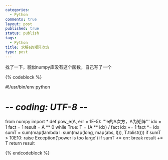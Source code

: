 ```yaml
--- 
categories: 
  - Python
comments: true
layout: post
published: true
status: publish
tags: 
  - Python
title: 求解e的矩阵次方
type: post
---
```

找了一下，貌似numpy库没有这个函数，自己写了一个


{% codeblock %}


#!/usr/bin/env python
# -*- coding: UTF-8 -*-
from numpy import *
def pow_e(A, err = 1E-5):
'''e的A次方，A为矩阵'''
idx = 1
fact = 1
result = A ** 0
while True:
T = (A ** idx) / fact
idx += 1
fact *= idx
sumT = sum(map(lambda l: sum(map(long, map(abs, l))), T.tolist()))
if sumT > 10E10:
raise Exception('power is too large')
if sumT <= err:
break
result += T
return result


{% endcodeblock %}
 
